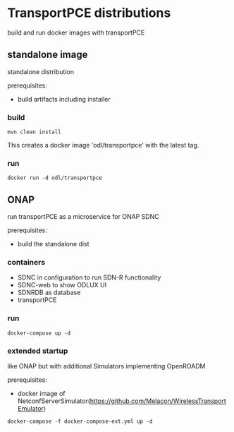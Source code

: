 # TransportPCE distributions

build and run docker images with transportPCE

## standalone image

standalone distribution

prerequisites:
  * build artifacts including installer

### build
```
mvn clean install
```
This creates a docker image 'odl/transportpce' with the latest tag.

### run
```
docker run -d odl/transportpce
```

## ONAP

run transportPCE as a microservice for ONAP SDNC

prerequisites: 
  * build the standalone dist

### containers

  * SDNC in configuration to run SDN-R functionality
  * SDNC-web to show ODLUX UI
  * SDNRDB as database
  * transportPCE


### run

```
docker-compose up -d
```


### extended startup

like ONAP but with additional Simulators implementing OpenROADM

prerequisites:
  * docker image of NetconfServerSimulator(https://github.com/Melacon/WirelessTransportEmulator)  

```
docker-compose -f docker-compose-ext.yml up -d
```


